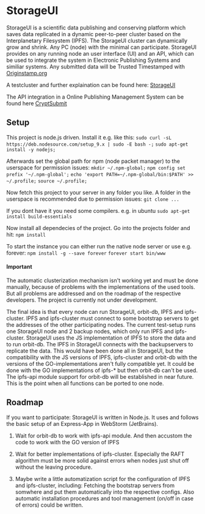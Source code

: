 # StorageUI
StorageUI is a scientific data publishing and conserving platform which
saves data replicated in a dynamic peer-to-peer cluster based on the Interplanetary Filesystem (IPFS).
The StorageUI cluster can dynamically grow and shrink. Any PC (node) with the minimal
can participate. StorageUI provides on any running node an user interface (UI) and an API,
which can be used to integrate the system in Electronic Publishing Systems and similiar systems.
Any submitted data will be Trusted Timestamped with [Originstamp.org](http://originstamp.org/home)

A testcluster and further explaination can be found here:  [StorageUI](http://192.52.3.143:3000/)

The API integration in a Online Publishing Management System can be found here
[CryptSubmit](https://iivooo.suhail.uberspace.de/ojs/)
## Setup

This project is node.js driven. Install it e.g. like this:
`sudo curl -sL https://deb.nodesource.com/setup_9.x | sudo -E bash -;`
`sudo apt-get install -y nodejs;`

Afterwards set the global path for npm (node packet manager) to the userspace for permission issues:
`mkdir ~/.npm-global;`
`npm config set prefix '~/.npm-global';`
`echo 'export PATH=~/.npm-global/bin:$PATH' >> ~/.profile;`
`source ~/.profile;`

Now fetch this project to your server in any folder you like. A folder in the
userspace is recommended due to permission issues:
`git clone ...`

If you dont have it you need some compilers. e.g. in ubuntu `sudo apt-get install build-essentials`

Now install all dependecies of the project. Go into the projects folder and hit:
`npm install`

To start the instance you can either run the native node server or use e.g. forever:
`npm install -g --save forever`
`forever start bin/www`

#### Important
The automatic clusterization mechanism isn't working yet and must be
done manually, because of problems with the implementations of the used
tools. But all problems are addressed and on the roadmap of the respective
 developers. The project is currently not under development.

The final idea is that every node can run StorageUI, orbit-db, IPFS and ipfs-cluster.
IPFS and ipfs-cluster must connect to some bootstrap servers to get the
addresses of the other participating nodes. The current test-setup runs
one StorageUI node and 2 backup nodes, which only run IPFS and ipfs-cluster.
StorageUI uses the JS implementation of IPFS to store the data and to run orbit-db.
The IPFS in StorageUI connects with the backupservers to replicate the data.
This would have been done all in StorageUI, but the compatibility with the
JS versions of IPFS, ipfs-cluster and orbit-db with the versions of the GO-implementations
aren't fully compatible yet.
It could be done with the GO implementations of ipfs-* but then orbit-db
can't be used. The ipfs-api module support for orbit-db will be established
in near future. This is the point when all functions can be ported to one node.

## Roadmap

If you want to participate: StorageUI is written in Node.js. It uses and follows the
basic setup of an Express-App in WebStorm (JetBrains).

1. Wait for orbit-db to work with ipfs-api module. And then accustom the code
to work with the GO version of IPFS

2. Wait for better implementations of ipfs-cluster. Especially the RAFT algorithm
must be more solid against errors when nodes just shut off without the leaving procedure.

3. Maybe write a little automatization script for the configuration of IPFS
and ipfs-cluster, including: Fetching the bootstrap servers from somwhere and
put them automatically into the respective configs. Also automatic installation
procedures and tool management (on/off in case of errors) could be written.
